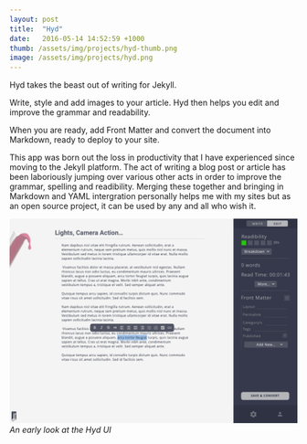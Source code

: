 ```yaml
---
layout: post
title:  "Hyd"
date:   2016-05-14 14:52:59 +1000
thumb: /assets/img/projects/hyd-thumb.png
image: /assets/img/projects/hyd.png
---
```

Hyd takes the beast out of writing for Jekyll.

Write, style and add images to your article. Hyd then helps you edit and improve the grammar and readability.

When you are ready, add Front Matter and convert the document into Markdown, ready to deploy to your site.

This app was born out the loss in productivity that I have experienced since moving to the Jekyll platform. The act of writing a blog post or article has been laboriously jumping over various other acts in order to improve the grammar, spelling and readibility. Merging these together and bringing in Markdown and YAML intergration personally helps me with my sites but as an open source project, it can be used by any and all who wish it.

![A look at the Hyd UI](/assets/img/projects/hyd/Hyd-UI.png)
*An early look at the Hyd UI*